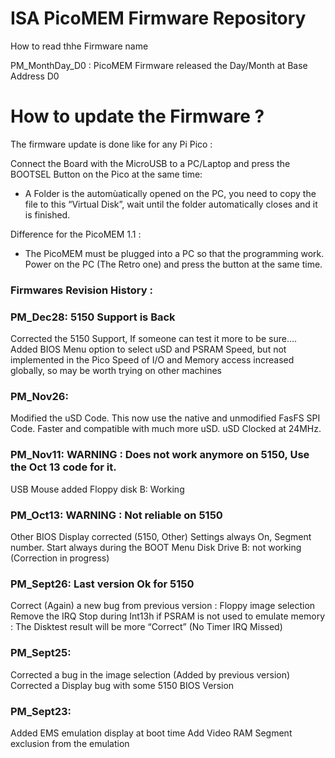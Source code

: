 # ISA PicoMEM Firmware Repository

How to read thhe Firmware name 

PM_MonthDay_D0 : PicoMEM Firmware released the Day/Month at Base Address D0

# How to update the Firmware ?

The firmware update is done like for any Pi Pico : 

Connect the Board with the MicroUSB to a PC/Laptop and press the BOOTSEL Button on the Pico at the same time:
- A Folder is the automùatically opened on the PC, you need to copy the file to this “Virtual Disk”, 
  wait until the folder automatically closes and it is finished.

Difference for the PicoMEM 1.1 : 
- The PicoMEM must be plugged into a PC so that the programming work. 
  Power on the PC (The Retro one) and press the button at the same time.

### Firmwares Revision History : 

### PM_Dec28: 5150 Support is Back
Corrected the 5150 Support, If someone can test it more to be sure….
Added BIOS Menu option to select uSD and PSRAM Speed, but not implemented in the Pico
Speed of I/O and Memory access increased globally, so may be worth trying on other machines

### PM_Nov26: 
Modified the uSD Code. This now use the native and unmodified FasFS SPI Code.
Faster and compatible with much more uSD.
uSD Clocked at 24MHz.

### PM_Nov11: WARNING : Does not work anymore on 5150, Use the Oct 13 code for it.
USB Mouse added
Floppy disk B: Working

### PM_Oct13: WARNING : Not reliable on 5150
Other BIOS Display corrected (5150, Other) Settings always On, Segment number.
Start always during the BOOT Menu
Disk Drive B: not working (Correction in progress)

### PM_Sept26: Last version Ok for 5150
Correct (Again) a new bug from previous version : Floppy image selection
Remove the IRQ Stop during Int13h if PSRAM is not used to emulate memory : 
            The Disktest result will be more “Correct” (No Timer IRQ Missed)

### PM_Sept25:
Corrected a bug in the image selection (Added by previous version)
Corrected a Display bug with some 5150 BIOS Version

### PM_Sept23:
Added EMS emulation display at boot time
Add Video RAM Segment exclusion from the emulation